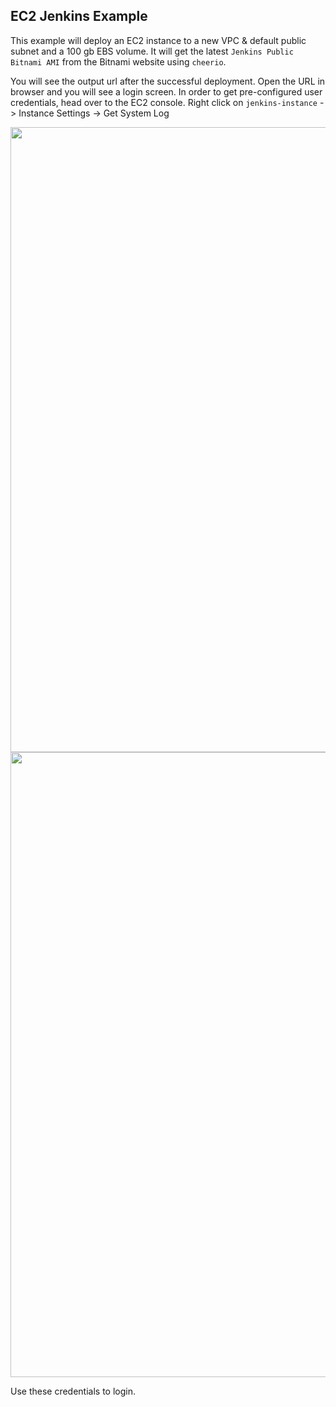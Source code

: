 ## EC2 Jenkins Example
This example will deploy an EC2 instance to a new VPC & default public subnet and a 100 gb EBS volume. It will get the latest `Jenkins Public Bitnami AMI` from the Bitnami website using `cheerio`. 

You will see the output url after the successful deployment. Open the URL in browser and you will see a login screen. In order to get pre-configured user credentials, head over to the EC2 console. Right click on `jenkins-instance` -> Instance Settings -> Get System Log

<img src="https://docs.bitnami.com/images/img/platforms/aws/cm-app-credentials-2.png" width="1000">

<img src="https://docs.bitnami.com/images/img/platforms/aws/cm-app-credentials-3.png" width="1000">

Use these credentials to login.
